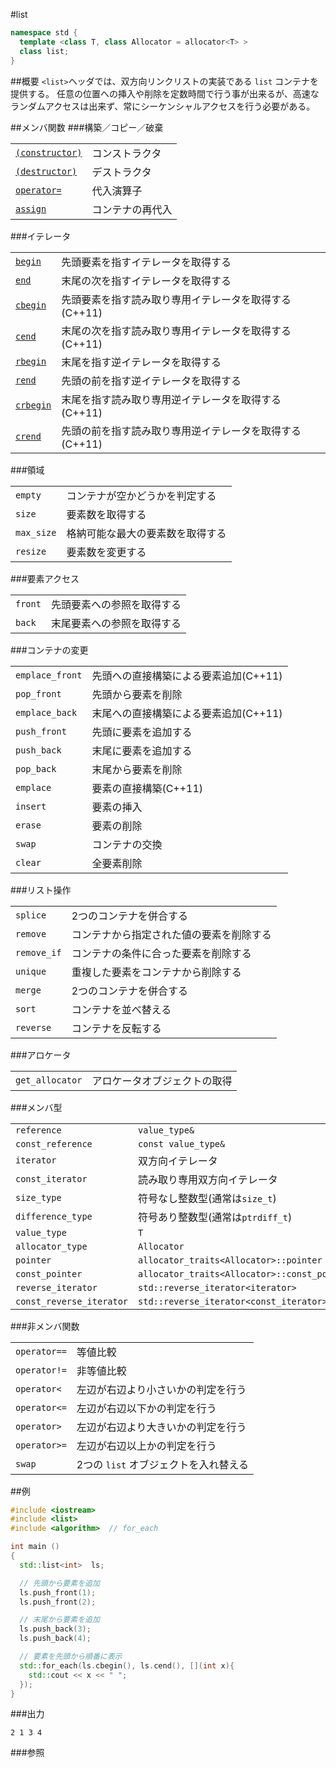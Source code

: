 #list
```cpp
namespace std {
  template <class T, class Allocator = allocator<T> >
  class list;
}
```

##概要
`<list>`ヘッダでは、双方向リンクリストの実装である `list` コンテナを提供する。
任意の位置への挿入や削除を定数時間で行う事が出来るが、高速なランダムアクセスは出来ず、常にシーケンシャルアクセスを行う必要がある。


##メンバ関数
###構築／コピー／破棄


| | |
|-----------------------------------------------------------------------------------------|--------------------------|
| [`(constructor)`](./list/list.md) | コンストラクタ |
| [`(destructor)`](./list/-list.md) | デストラクタ |
| [`operator=`](./list/op_assign.md) | 代入演算子 |
| [`assign`](./list/assign.md) | コンテナの再代入 |


###イテレータ

| | |
|-------------------------------------------------------------------------------------|---------------------------------------------------------------------------------|
| [`begin`](./list/begin.md) | 先頭要素を指すイテレータを取得する |
| [`end`](./list/end.md) | 末尾の次を指すイテレータを取得する |
| [`cbegin`](./list/cbegin.md) | 先頭要素を指す読み取り専用イテレータを取得する(C++11) |
| [`cend`](./list/cend.md) | 末尾の次を指す読み取り専用イテレータを取得する(C++11) |
| [`rbegin`](./list/rbegin.md) | 末尾を指す逆イテレータを取得する |
| [`rend`](./list/rend.md) | 先頭の前を指す逆イテレータを取得する |
| [`crbegin`](./list/crbegin.md) | 末尾を指す読み取り専用逆イテレータを取得する(C++11) |
| [`crend`](./list/crend.md) | 先頭の前を指す読み取り専用逆イテレータを取得する(C++11) |


###領域

| | |
|----------|--------------------------------------------------|
| `empty` | コンテナが空かどうかを判定する |
| `size` | 要素数を取得する |
| `max_size` | 格納可能な最大の要素数を取得する |
| `resize` | 要素数を変更する |


###要素アクセス

| | |
|-------|-----------------------------------------|
| `front` | 先頭要素への参照を取得する |
| `back` | 末尾要素への参照を取得する |



###コンテナの変更

| | |
|---------------|------------------------------------------------------|
| `emplace_front` | 先頭への直接構築による要素追加(C++11) |
| `pop_front` | 先頭から要素を削除 |
| `emplace_back` | 末尾への直接構築による要素追加(C++11) |
| `push_front` | 先頭に要素を追加する |
| `push_back` | 末尾に要素を追加する |
| `pop_back` | 末尾から要素を削除 |
| `emplace` | 要素の直接構築(C++11) |
| `insert` | 要素の挿入 |
| `erase` | 要素の削除 |
| `swap` | コンテナの交換 |
| `clear` | 全要素削除 |


###リスト操作

| | |
|-----------|--------------------------------------------------------------|
| `splice` | 2つのコンテナを併合する |
| `remove` | コンテナから指定された値の要素を削除する |
| `remove_if` | コンテナの条件に合った要素を削除する |
| `unique` | 重複した要素をコンテナから削除する |
| `merge` | 2つのコンテナを併合する |
| `sort` | コンテナを並べ替える |
| `reverse` | コンテナを反転する |



###アロケータ

| | |
|---------------|--------------------------------------------|
| `get_allocator` | アロケータオブジェクトの取得 |



###メンバ型

| | |
|------------------------|--------------------------------------------|
| `reference` | `value_type&` |
| `const_reference` | `const value_type&` |
| `iterator` | 双方向イテレータ |
| `const_iterator` | 読み取り専用双方向イテレータ |
| `size_type` | 符号なし整数型(通常は`size_t`) |
| `difference_type` | 符号あり整数型(通常は`ptrdiff_t`) |
| `value_type` | `T` |
| `allocator_type` | `Allocator` |
| `pointer` | `allocator_traits<Allocator>::pointer` |
| `const_pointer` | `allocator_traits<Allocator>::const_pointer` |
| `reverse_iterator` | `std::reverse_iterator<iterator>` |
| `const_reverse_iterator` | `std::reverse_iterator<const_iterator>` |


###非メンバ関数

| | |
|------------|-----------------------------------------------------|
| `operator==` | 等値比較 |
| `operator!=` | 非等値比較 |
| `operator<` | 左辺が右辺より小さいかの判定を行う |
| `operator<=` | 左辺が右辺以下かの判定を行う |
| `operator>` | 左辺が右辺より大きいかの判定を行う |
| `operator>=` | 左辺が右辺以上かの判定を行う |
| `swap` | 2つの `list` オブジェクトを入れ替える |


##例
```cpp
#include <iostream>
#include <list>
#include <algorithm>  // for_each

int main ()
{
  std::list<int>  ls;

  // 先頭から要素を追加
  ls.push_front(1);
  ls.push_front(2);

  // 末尾から要素を追加
  ls.push_back(3);
  ls.push_back(4);

  // 要素を先頭から順番に表示
  std::for_each(ls.cbegin(), ls.cend(), [](int x){
    std::cout << x << " ";
  });
}
```

###出力
```
2 1 3 4 
```

###参照



